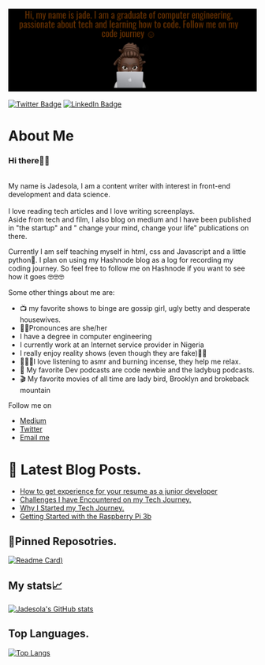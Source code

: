 [![Jade's GitHub Banner](./assets/Github-banner-PixTeller.png)](https://jadekareem.hashnode.dev)

[![Twitter Badge](https://img.shields.io/badge/Twitter-Profile-informational?style=flat&logo=twitter&logoColor=white&color=1CA2F1)](https://twitter.com/jadecodes)
[![LinkedIn Badge](https://img.shields.io/badge/LinkedIn-Profile-informational?style=flat&logo=linkedin&logoColor=white&color=0D76A8)](https://ng.linkedin.com/in/jadesola-kareem-9a9609193)

<body>
  
# About Me
### Hi there👋🏾

<!--
**jadesola123/jadesola123** is a ✨ _special_ ✨ repository because its `README.md` (this file) appears on your GitHub profile.

Here are some ideas to get you started:

- 🔭 I’m currently working on ...
- 🌱 I’m currently learning ...
- 👯 I’m looking to collaborate on ...
- 🤔 I’m looking for help with ...
- 💬 Ask me about ...
- 📫 How to reach me: ...
- 😄 Pronouns: ...
- ⚡ Fun fact: ...
-->

<br>My name is Jadesola, I am a content writer with interest in front-end development and data science. </br> <br>I love reading tech articles and I love writing screenplays. </br>
Aside from tech and film, I also blog on medium and I have been published in "the startup" and " change your mind, change your life" publications on there.



Currently I am self teaching myself in html, css and Javascript and a little python🤭. I plan on using my Hashnode blog as a log for recording my coding journey. So feel free to follow me on Hashnode if you want to see how it goes 🤓🤓🤓



<p>Some other things about me are: </p>

<ul>
<li>📺 my favorite shows to binge are gossip girl, ugly betty and desperate housewives.


<li>👩🏾Pronounces are she/her 

  
<li>I have a degree in computer engineering
  
  
<li>I currently work at an Internet service provider in Nigeria
  

<li>I really enjoy reality shows (even though they are fake)🌚🌚


<li>💆🏾‍♀️I love listening to asmr and burning incense, they help me relax.


<li>🎤 My favorite Dev podcasts are code newbie and the ladybug podcasts.


<li>🎬 My favorite movies of all time are lady bird, Brooklyn and brokeback mountain

</ul>

Follow me on 
<ul>
<li><a href="http://medium.com/@jadesolak.business" target="_blank">
Medium</a></li>
<li><a href="http://www.twitter.com/jadecodes" target="_blank">
Twitter</a></li>

<li><a href="mailto: Jadesolak.business@gmail.com">Email me</a></li>
</ul>

</body>

# 📩 Latest Blog Posts.
<!-- BLOG-POST-LIST:START -->
- [How to get experience for your resume as a junior developer](https://jadekareem.hashnode.dev/how-to-get-experience-for-your-resume-as-a-junior-developer-1)
- [Challenges I have Encountered on my Tech Journey.](https://jadekareem.hashnode.dev/challenges-i-have-encountered-on-my-tech-journey)
- [Why I Started my Tech Journey.](https://jadekareem.hashnode.dev/why-i-started-my-tech-journey)
- [Getting Started with the Raspberry Pi 3b](https://jadekareem.hashnode.dev/getting-started-with-the-raspberry-pi-3b)
<!-- BLOG-POST-LIST:END -->

## 📌Pinned Reposotries.
[![Readme Card](https://github-readme-stats.vercel.app/api/pin/?username=jadesola123&repo=Seedbuilders-Innovation&show_icons=true&theme=great-gatsby))](https://github.com/jadesola123/github-readme-stats)


## My stats📈

[![Jadesola's GitHub stats](https://github-readme-stats.vercel.app/api?username=jadesola123&show_icons=true&theme=great-gatsby)](https://github.com/jadesola123/github-readme-stats)

## Top Languages. 
[![Top Langs](https://github-readme-stats.vercel.app/api/top-langs/?username=jadesola123&layout=compact&show_icons=true&theme=great-gatsby)](https://github.com/jadesola123/github-readme-stats)
